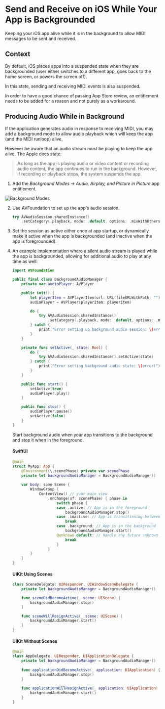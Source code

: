 # Send and Receive on iOS While Your App is Backgrounded

Keeping your iOS app alive while it is in the background to allow MIDI messages to be sent and received.

## Context

By default, iOS places apps into a suspended state when they are backgrounded (user either switches to a different app, goes back to the home screen, or powers the screen off).

In this state, sending and receiving MIDI events is also suspended.

In order to have a good chance of passing App Store review, an entitlement needs to be added for a reason and not purely as a workaround.

## Producing Audio While in Background

If the application generates audio in response to receiving MIDI, you may add a background mode to allow audio playback which will keep the app (and the MIDI runloop) alive.

However be aware that an audio stream must be playing to keep the app alive. The Apple docs state:

> As long as the app is playing audio or video content or recording audio content, the app continues to run in the background. However, if recording or playback stops, the system suspends the app.

1. Add the _Background Modes -> Audio, Airplay, and Picture in Picture_ app entitlement.

![Background Modes](background-modes-audio.png)

2. Use AVFoundation to set up the app's audio session.

   ```swift
   try AVAudioSession.sharedInstance()
       .setCategory(.playback, mode: .default, options: .mixWithOthers)
   ```

3. Set the session as active either once at app startup, or dynamically make it active when the app is backgrounded (and inactive when the app is foregrounded).

4. An example implementation where a silent audio stream is played while the app is backgrounded, allowing for additional audio to play at any time as well:

   ```swift
   import AVFoundation
   
   public final class BackgroundAudioManager {
       private var audioPlayer: AVPlayer
   
       public init() {
           let playerItem = AVPlayerItem(url: URL(fileURLWithPath: "")) // empty audio
           audioPlayer = AVPlayer(playerItem: playerItem)
   
           do {
               try AVAudioSession.sharedInstance()
                   .setCategory(.playback, mode: .default, options: .mixWithOthers)
           } catch {
               print("Error setting up background audio session: \(error)")
           }
       }
   
       private func setActive(_ state: Bool) {
           do {
               try AVAudioSession.sharedInstance().setActive(state)
           } catch {
               print("Error setting background audio state: \(error)")
           }
       }
   
       public func start() {
           setActive(true)
           audioPlayer.play()
       }
   
       public func stop() {
           audioPlayer.pause()
           setActive(false)
       }
   }
   ```

   Start background audio when your app transitions to the background and stop it when in the foreground.

   #### SwiftUI

   ```swift
   @main
   struct MyApp: App {
       @Environment(\.scenePhase) private var scenePhase
       private let backgroundAudioManager = BackgroundAudioManager()
       
       var body: some Scene {
           WindowGroup {
               ContentView() // your main view
                   .onChange(of: scenePhase) { phase in
                       switch phase {
                       case .active: // App is in the foreground
                           backgroundAudioManager.stop()
                       case .inactive: // App is transitioning between fore and back
                           break
                       case .background: // App is in the background
                           backgroundAudioManager.start()
                       @unknown default: // Handle any future unknown cases
                           break
                       }
                   }
           }
       }
   }
   ```

   #### UIKit Using Scenes

   ```swift
   class SceneDelegate: UIResponder, UIWindowSceneDelegate {
       private let backgroundAudioManager = BackgroundAudioManager()
   
       func sceneDidBecomeActive(_ scene: UIScene) {
           backgroundAudioManager.stop()
       }
   
       func sceneWillResignActive(_ scene: UIScene) {
           backgroundAudioManager.start()
       }
   }
   ```

   #### UIKit Without Scenes

   ```swift
   @main
   class AppDelegate: UIResponder, UIApplicationDelegate {
       private let backgroundAudioManager = BackgroundAudioManager()
       
       func applicationDidBecomeActive(_ application: UIApplication) {
           backgroundAudioManager.stop()
       }
       
       func applicationWillResignActive(_ application: UIApplication) {
           backgroundAudioManager.start()
       }
   }
   ```
